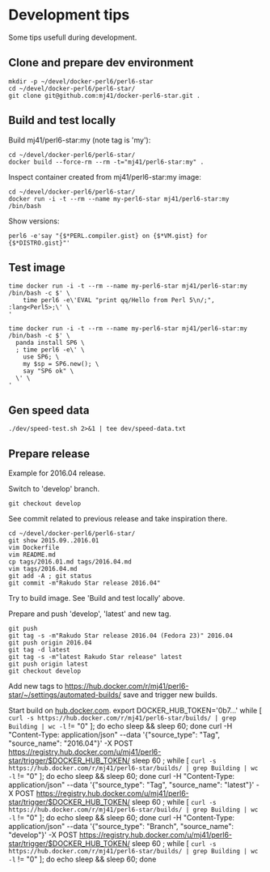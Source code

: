 Development tips
================

Some tips usefull during development.

Clone and prepare dev environment
---------------------------------

    mkdir -p ~/devel/docker-perl6/perl6-star
    cd ~/devel/docker-perl6/perl6-star/
    git clone git@github.com:mj41/docker-perl6-star.git .

Build and test locally
----------------------

Build mj41/perl6-star:my (note tag is 'my'):

    cd ~/devel/docker-perl6/perl6-star/
    docker build --force-rm --rm -t="mj41/perl6-star:my" .

Inspect container created from mj41/perl6-star:my image:

    cd ~/devel/docker-perl6/perl6-star/
    docker run -i -t --rm --name my-perl6-star mj41/perl6-star:my /bin/bash

Show versions:

    perl6 -e'say "{$*PERL.compiler.gist} on {$*VM.gist} for {$*DISTRO.gist}"'

Test image
----------

    time docker run -i -t --rm --name my-perl6-star mj41/perl6-star:my /bin/bash -c $' \
		time perl6 -e\'EVAL "print qq/Hello from Perl 5\n/;", :lang<Perl5>;\' \
	'

    time docker run -i -t --rm --name my-perl6-star mj41/perl6-star:my /bin/bash -c $' \
      panda install SP6 \
      ; time perl6 -e\' \
        use SP6; \
        my $sp = SP6.new(); \
        say "SP6 ok" \
      \' \
    '

Gen speed data
--------------

    ./dev/speed-test.sh 2>&1 | tee dev/speed-data.txt

Prepare release
---------------

Example for 2016.04 release.

Switch to 'develop' branch.

    git checkout develop

See commit related to previous release and take inspiration there.

    cd ~/devel/docker-perl6/perl6-star/
    git show 2015.09..2016.01
    vim Dockerfile
    vim README.md
    cp tags/2016.01.md tags/2016.04.md
    vim tags/2016.04.md
    git add -A ; git status
    git commit -m"Rakudo Star release 2016.04"

Try to build image. See 'Build and test locally' above.

Prepare and push 'develop', 'latest' and new tag.

    git push
    git tag -s -m"Rakudo Star release 2016.04 (Fedora 23)" 2016.04
    git push origin 2016.04
    git tag -d latest
    git tag -s -m"latest Rakudo Star release" latest
    git push origin latest
    git checkout develop

Add new tags to https://hub.docker.com/r/mj41/perl6-star/~/settings/automated-builds/ 
save and trigger new builds.

Start build on [hub.docker.com](https://registry.hub.docker.com/u/mj41/perl6-star/).
	export DOCKER_HUB_TOKEN='0b7...'
    while [ `curl -s https://hub.docker.com/r/mj41/perl6-star/builds/ | grep Building | wc -l` != "0" ]; do echo sleep && sleep 60; done
	curl -H "Content-Type: application/json" --data '{"source_type": "Tag", "source_name": "2016.04"}'    -X POST https://registry.hub.docker.com/u/mj41/perl6-star/trigger/$DOCKER_HUB_TOKEN/
    sleep 60 ; while [ `curl -s https://hub.docker.com/r/mj41/perl6-star/builds/ | grep Building | wc -l` != "0" ]; do echo sleep && sleep 60; done
	curl -H "Content-Type: application/json" --data '{"source_type": "Tag", "source_name": "latest"}'  -X POST https://registry.hub.docker.com/u/mj41/perl6-star/trigger/$DOCKER_HUB_TOKEN/
    sleep 60 ; while [ `curl -s https://hub.docker.com/r/mj41/perl6-star/builds/ | grep Building | wc -l` != "0" ]; do echo sleep && sleep 60; done
	curl -H "Content-Type: application/json" --data '{"source_type": "Branch", "source_name": "develop"}' -X POST https://registry.hub.docker.com/u/mj41/perl6-star/trigger/$DOCKER_HUB_TOKEN/
    sleep 60 ; while [ `curl -s https://hub.docker.com/r/mj41/perl6-star/builds/ | grep Building | wc -l` != "0" ]; do echo sleep && sleep 60; done
